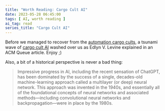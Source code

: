 ```yaml
---
title: "Worth Reading: Cargo Cult AI"
date: 2023-05-28 06:45:00
tags: [ AI, worth reading ]
ai_tag: read
series_title: "Cargo Cult AI"
---
```

Before we managed to recover from the [automation cargo cults](https://blog.ipspace.net/2023/01/network-automation-expert-beginners.html), a tsunami wave of [cargo cult AI](https://queue.acm.org/detail.cfm?ref=rss&id=3595860) washed over us as Edlyn V. Levine explained in an ACM Queue article. Enjoy ;)

Also, a bit of a historical perspective is never a bad thing:

> Impressive progress in AI, including the recent sensation of ChatGPT, has been dominated by the success of a single, decades-old machine-learning approach called a multilayer (or deep) neural network. This approach was invented in the 1940s, and essentially all of the foundational concepts of neural networks  and associated methods—including convolutional neural networks and backpropagation—were in place by the 1980s.
